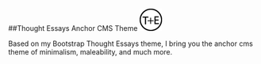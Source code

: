 ##Thought Essays Anchor CMS Theme <img src="img/logo-small.png" />

Based on my Bootstrap Thought Essays theme, I bring you the anchor cms theme of minimalism, maleability, and much more.
